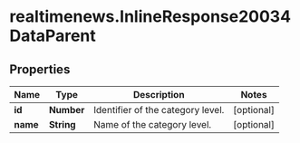 # realtimenews.InlineResponse20034DataParent

## Properties

Name | Type | Description | Notes
------------ | ------------- | ------------- | -------------
**id** | **Number** | Identifier of the category level. | [optional] 
**name** | **String** | Name of the category level. | [optional] 


